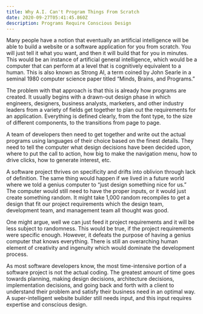 ```yaml
---
title: Why A.I. Can't Program Things From Scratch
date: 2020-09-27T05:41:45.860Z
description: Programs Require Conscious Design
---
```

Many people have a notion that eventually an artificial intelligence will be able to build a website or a software application for you from scratch. You will just tell it what you want, and then it will build that for you in minutes. This would be an instance of artificial general intelligence, which would be a computer that can perform at a level that is cognitively equivalent to a human. This is also known as Strong AI, a term coined by John Searle in a seminal 1980 computer science paper titled “Minds, Brains, and Programs.”

The problem with that approach is that this is already how programs are created. It usually begins with a drawn-out design phase in which engineers, designers, business analysts, marketers, and other industry leaders from a variety of fields get together to plan out the requirements for an application. Everything is defined clearly, from the font type, to the size of different components, to the transitions from page to page.

A team of developers then need to get together and write out the actual programs using languages of their choice based on the finest details. They need to tell the computer what design decisions have been decided upon, where to put the call to action, how big to make the navigation menu, how to drive clicks, how to generate interest, etc.

A software project thrives on specificity and drifts into oblivion through lack of definition. The same thing would happen if we lived in a future world where we told a genius computer to “just design something nice for us.” The computer would still need to have the proper inputs, or it would just create something random. It might take 1,000 random recompiles to get a design that fit our project requirements which the design team, development team, and management team all thought was good.

One might argue, well we can just feed it project requirements and it will be less subject to randomness. This would be true, if the project requirements were specific enough. However, it defeats the purpose of having a genius computer that knows everything. There is still an overarching human element of creativity and ingenuity which would dominate the development process.

As most software developers know, the most time-intensive portion of a software project is not the actual coding. The greatest amount of time goes towards planning, making design decisions, architecture decisions, implementation decisions, and going back and forth with a client to understand their problem and satisfy their business need in an optimal way. A super-intelligent website builder still needs input, and this input requires expertise and conscious design.